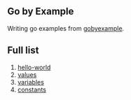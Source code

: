 ## Go by Example

Writing go examples from [gobyexample](https://gobyexample.com/).

## Full list

01. [hello-world](src/01-hello-world)
02. [values](src/02-values)
03. [variables](src/03-variables)
04. [constants](src/04-constants)

